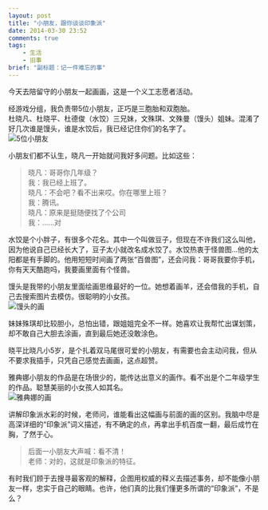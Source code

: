 ```yaml
---
layout: post
title: "小朋友，跟你谈谈印象派"
date: 2014-03-30 23:52
comments: true
tags: 
	- 生活 
	- 旧事
brief: "副标题：记一件难忘的事"
---
```


今天去陪留守的小朋友一起画画，这是一个义工志愿者活动。

经游戏分组，我负责带5位小朋友，正巧是三胞胎和双胞胎。                     
杜晓凡、杜晓平、杜德俊（水饺）三兄妹，文殊琪、文殊曼（馒头）姐妹。混淆了好几次谁是馒头，谁是水饺后，我已经记住你们的名字了。                         
![5位小朋友](/assets/blogImg/volunteer1.jpg)                  
<!-- more -->
小朋友们都不认生，晓凡一开始就问我好多问题。比如这些：        
> 晓凡：哥哥你几年级？        
> 我：我已经上班了。         
> 晓凡：不会吧？看不出来哎。你在哪里上班？            
> 我：腾讯。            
> 晓凡：原来是挺随便找了个公司               
> 我：……对

水饺是个小胖子，有很多个花名。其中一个叫做豆子，但现在不许我们这么叫他，因为他说自己已经长大了，豆子太小就改名成水饺了。水饺热衷于怪兽图…他的太阳都是有手脚的。他用短短时间画了两张“百兽图”，还会问我：哥哥我要你手机，你有天天酷跑吗，我要画里面有个怪兽。

馒头是我带的小朋友里面绘画思维最好的一位。她想着画羊，还会借我的手机，自己去搜索图片去模仿。很聪明的小女孩。                     
![馒头的画](/assets/blogImg/volunteer2.jpg)                  

妹妹殊琪却比较胆小，总怕出错，跟姐姐完全不一样。她喜欢让我帮忙出谋划策，却不敢自己大胆去涂画，直到最后她还没敢涂色。

晓平比晓凡小5岁，是个扎着双马尾很可爱的小朋友，有需要也会主动问我，但从不要求我插手，只凭自己感觉去画画，这点超赞。

雅典娜小朋友的作品是在场很少的，能传达出意义的画作。看不出是个二年级学生的作品。聪慧美丽的小女孩人如其名。                       
![雅典娜的画](/assets/blogImg/volunteer3.jpg)                  

讲解印象派水彩的时候，老师问，谁能看出这幅画与前面的画的区别。我脑中尽是高深详细的“印象派”词义描述，有不确定的点，再拿出手机百度一翻，最后成竹在胸，了然于心。

> 后面一小朋友大声喊：看不清！             
> 老师：对的，这就是印象派的特征。

有时我们顾于去搜寻最客观的解释，企图用权威的释义去描述事务，却不能像小朋友一样，忠实于自己的眼睛。也许，他们真的比我们懂更多所谓的“印象派”，不是么？